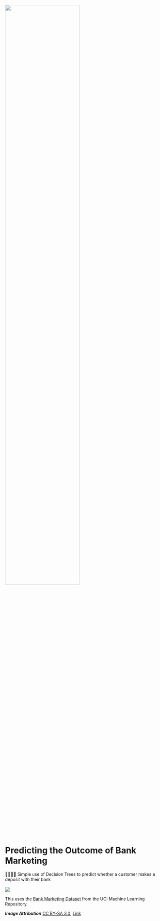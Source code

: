 
<img src="https://upload.wikimedia.org/wikipedia/commons/f/f5/Photos_NewYork1_032.jpg?download" width = "70%"/>


# Predicting the Outcome of Bank Marketing

👨‍🔬🔮🏦 Simple use of Decision Trees to predict whether a customer makes a deposit with their bank  
<br>
<a href="https://colab.research.google.com/drive/1jin1VjNjaXu1095_mEnZw1mPQjG2zFj3"><img src="https://colab.research.google.com/assets/colab-badge.svg"></a>  

This uses the [Bank Marketing Dataset](https://archive.ics.uci.edu/ml/datasets/bank+marketing) from the UCI Machine Learning Repository.  
   

***Image Attribution***
<a href="http://creativecommons.org/licenses/by-sa/3.0/" title="Creative Commons Attribution-Share Alike 3.0">CC BY-SA 3.0</a>, <a href="https://commons.wikimedia.org/w/index.php?curid=243386">Link</a>